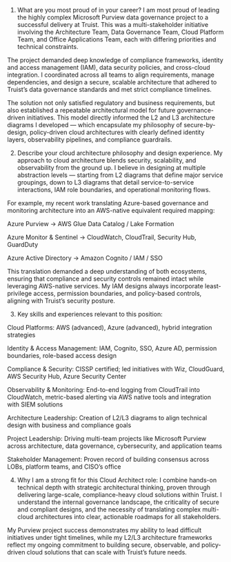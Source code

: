 1. What are you most proud of in your career?
I am most proud of leading the highly complex Microsoft Purview data governance project to a successful delivery at Truist. This was a multi-stakeholder initiative involving the Architecture Team, Data Governance Team, Cloud Platform Team, and Office Applications Team, each with differing priorities and technical constraints.

The project demanded deep knowledge of compliance frameworks, identity and access management (IAM), data security policies, and cross-cloud integration. I coordinated across all teams to align requirements, manage dependencies, and design a secure, scalable architecture that adhered to Truist’s data governance standards and met strict compliance timelines.

The solution not only satisfied regulatory and business requirements, but also established a repeatable architectural model for future governance-driven initiatives. This model directly informed the L2 and L3 architecture diagrams I developed — which encapsulate my philosophy of secure-by-design, policy-driven cloud architectures with clearly defined identity layers, observability pipelines, and compliance guardrails.

2. Describe your cloud architecture philosophy and design experience.
My approach to cloud architecture blends security, scalability, and observability from the ground up. I believe in designing at multiple abstraction levels — starting from L2 diagrams that define major service groupings, down to L3 diagrams that detail service-to-service interactions, IAM role boundaries, and operational monitoring flows.

For example, my recent work translating Azure-based governance and monitoring architecture into an AWS-native equivalent required mapping:

Azure Purview → AWS Glue Data Catalog / Lake Formation

Azure Monitor & Sentinel → CloudWatch, CloudTrail, Security Hub, GuardDuty

Azure Active Directory → Amazon Cognito / IAM / SSO

This translation demanded a deep understanding of both ecosystems, ensuring that compliance and security controls remained intact while leveraging AWS-native services. My IAM designs always incorporate least-privilege access, permission boundaries, and policy-based controls, aligning with Truist’s security posture.

3. Key skills and experiences relevant to this position:

Cloud Platforms: AWS (advanced), Azure (advanced), hybrid integration strategies

Identity & Access Management: IAM, Cognito, SSO, Azure AD, permission boundaries, role-based access design

Compliance & Security: CISSP certified; led initiatives with Wiz, CloudGuard, AWS Security Hub, Azure Security Center

Observability & Monitoring: End-to-end logging from CloudTrail into CloudWatch, metric-based alerting via AWS native tools and integration with SIEM solutions

Architecture Leadership: Creation of L2/L3 diagrams to align technical design with business and compliance goals

Project Leadership: Driving multi-team projects like Microsoft Purview across architecture, data governance, cybersecurity, and application teams

Stakeholder Management: Proven record of building consensus across LOBs, platform teams, and CISO’s office

4. Why I am a strong fit for this Cloud Architect role:
I combine hands-on technical depth with strategic architectural thinking, proven through delivering large-scale, compliance-heavy cloud solutions within Truist. I understand the internal governance landscape, the criticality of secure and compliant designs, and the necessity of translating complex multi-cloud architectures into clear, actionable roadmaps for all stakeholders.

My Purview project success demonstrates my ability to lead difficult initiatives under tight timelines, while my L2/L3 architecture frameworks reflect my ongoing commitment to building secure, observable, and policy-driven cloud solutions that can scale with Truist’s future needs.
